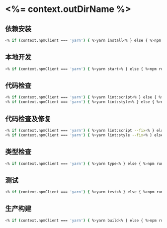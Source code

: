 # <%= context.outDirName %>

## 依赖安装

```bash
<% if (context.npmClient === 'yarn') { %>yarn install<% } else { %>npm install<% } %>
```

## 本地开发

```bash
<% if (context.npmClient === 'yarn') { %>yarn start<% } else { %>npm run start<% } %>
```

## 代码检查

```bash
<% if (context.npmClient === 'yarn') { %>yarn lint:script<% } else { %>npm run lint:script<% } %>
<% if (context.npmClient === 'yarn') { %>yarn lint:style<% } else { %>npm run lint:style<% } %>
```

## 代码检查及修复

```bash
<% if (context.npmClient === 'yarn') { %>yarn lint:script --fix<% } else { %>npm run lint:script -- --fix<% } %>
<% if (context.npmClient === 'yarn') { %>yarn lint:style --fix<% } else { %>npm run lint:style -- --fix<% } %>
```

## 类型检查

```bash
<% if (context.npmClient === 'yarn') { %>yarn type<% } else { %>npm run type<% } %>
```

## 测试

```bash
<% if (context.npmClient === 'yarn') { %>yarn test<% } else { %>npm run test<% } %>
```

## 生产构建

```bash
<% if (context.npmClient === 'yarn') { %>yarn build<% } else { %>npm run build<% } %>
```
